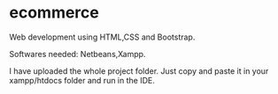 # ecommerce
Web development using HTML,CSS and Bootstrap.

Softwares needed: Netbeans,Xampp.

I have uploaded the whole project folder.
Just copy and paste it in your xampp/htdocs folder and run in the IDE.
